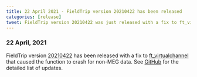```yaml
---
title: 22 April 2021 - FieldTrip version 20210422 has been released
categories: [release]
tweet: FieldTrip version 20210422 was just released with a fix to ft_virtualchannel, a relatively new function which, as the name suggests, computes virtual channels :D If you haven't already, go check it out! See http://www.fieldtriptoolbox.org/#22-april-2021
---
```


### 22 April, 2021

FieldTrip version [20210422](http://github.com/fieldtrip/fieldtrip/releases/tag/20210422) has been released with a fix to [ft_virtualchannel](https://www.fieldtriptoolbox.org/reference/ft_virtualchannel) that caused the function to crash for non-MEG data. See [GitHub](https://github.com/fieldtrip/fieldtrip/compare/20210421...20210422) for the detailed list of updates.
